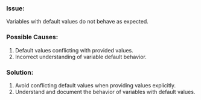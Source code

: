 ### Issue:
Variables with default values do not behave as expected.

### Possible Causes:

1. Default values conflicting with provided values.
2. Incorrect understanding of variable default behavior.

### Solution:

1. Avoid conflicting default values when providing values explicitly.
2. Understand and document the behavior of variables with default values.
